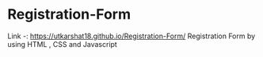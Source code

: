 # Registration-Form
Link -: https://utkarshat18.github.io/Registration-Form/
Registration Form by using HTML , CSS  and Javascript
